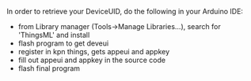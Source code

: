 In order to retrieve your DeviceUID, do the following in your Arduino IDE:

- from Library manager (Tools->Manage Libraries...), search for 'ThingsML' and install 
- flash program to get deveui 
- register in kpn things, gets appeui and appkey 
- fill out appeui and appkey in the source code
- flash final program 
